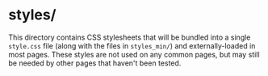 # styles/

This directory contains CSS stylesheets that will be bundled into a single `style.css` file (along with the files in `styles_min/`) and externally-loaded in most pages. These styles are not used on any common pages, but may still be needed by other pages that haven't been tested.
